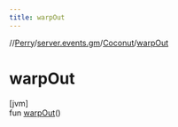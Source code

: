 ```yaml
---
title: warpOut
---
```

//[Perry](../../../index.html)/[server.events.gm](../index.html)/[Coconut](index.html)/[warpOut](warp-out.html)



# warpOut



[jvm]\
fun [warpOut](warp-out.html)()




